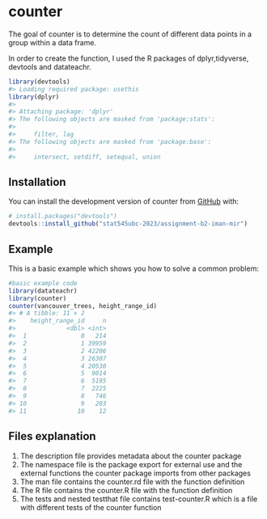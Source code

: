 
<!-- README.md is generated from README.Rmd. Please edit that file -->

# counter

<!-- badges: start -->
<!-- badges: end -->

The goal of counter is to determine the count of different data points
in a group within a data frame.

In order to create the function, I used the R packages of
dplyr,tidyverse, devtools and datateachr.

``` r
library(devtools)
#> Loading required package: usethis
library(dplyr)
#> 
#> Attaching package: 'dplyr'
#> The following objects are masked from 'package:stats':
#> 
#>     filter, lag
#> The following objects are masked from 'package:base':
#> 
#>     intersect, setdiff, setequal, union
```

## Installation

You can install the development version of counter from
[GitHub](https://github.com/) with:

``` r
# install.packages("devtools")
devtools::install_github("stat545ubc-2023/assignment-b2-iman-mir")
```

## Example

This is a basic example which shows you how to solve a common problem:

``` r
#basic example code
library(datateachr)
library(counter)
counter(vancouver_trees, height_range_id)
#> # A tibble: 11 × 2
#>    height_range_id     n
#>              <dbl> <int>
#>  1               0   214
#>  2               1 39959
#>  3               2 42206
#>  4               3 26307
#>  5               4 20530
#>  6               5  9014
#>  7               6  5195
#>  8               7  2225
#>  9               8   746
#> 10               9   203
#> 11              10    12
```

## Files explanation

1.  The description file provides metadata about the counter package
2.  The namespace file is the package export for external use and the
    external functions the counter package imports from other packages
3.  The man file contains the counter.rd file with the function
    definition
4.  The R file contains the counter.R file with the function definition
5.  The tests and nested testthat file contains test-counter.R which is
    a file with different tests of the counter function
